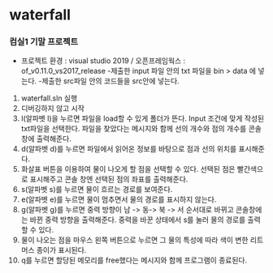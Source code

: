 # waterfall
### 컴실1 기말 프로젝트
- 프로젝트 환경 : visual studio 2019 / 오픈프레임웍스 : of_v0.11.0_vs2017_release
-제출한 input 파일 안의 txt 파일을 bin > data 에 넣는다.
-제출한 src파일 안의 코드들을 src안에 넣는다.

1. waterfall.sln 실행
2. 디버깅하지 않고 시작
3. l(알파벳 l)을 누르면 파일을 load할 수 있게 폴더가 뜬다.
 Input 조건에 맞게 작성된 txt파일을 선택한다.
파일을 찾았다는 메시지와 함께 선의 개수와 점의 개수를 콘솔 창에 출력해준다.
4. d(알파벳 d)를 누르면 파일에서 읽어온 정보를 바탕으로 점과 선의 위치를 표시해준다.
5. 화살표 버튼을 이용하여 물이 나오게 할 점을 선택할 수 있다.
 선택된 점은 빨간색으로 표시해주고 콘솔 창엔 선택된 점의 좌표를 출력해준다.
6. s(알파벳 s)를 누르면 물이 흐르는 경로를 보여준다.
7. e(알파벳 e)를 누르면 물이 멈추면서 물의 경로를 표시하지 않는다.
8. g(알파벳 g)를 누르면 중력 방향이 남 -> 동-> 북 -> 서 순서대로 바뀌고 콘솔창에는 바뀐 중력 방향을 출력해준다. 
중력을 바꾼 상태에서 s를 눌러 물의 경로를 출력할 수 있다.
9. 물이 나오는 점을 마우스 왼쪽 버튼으로 누르면 그 물의 특성에 따라 색이 변한 리트머스 종이가 표시된다.
10. q를 누르면 할당된 메모리를 free했다는 메시지와 함께 프로그램이 종료된다.
